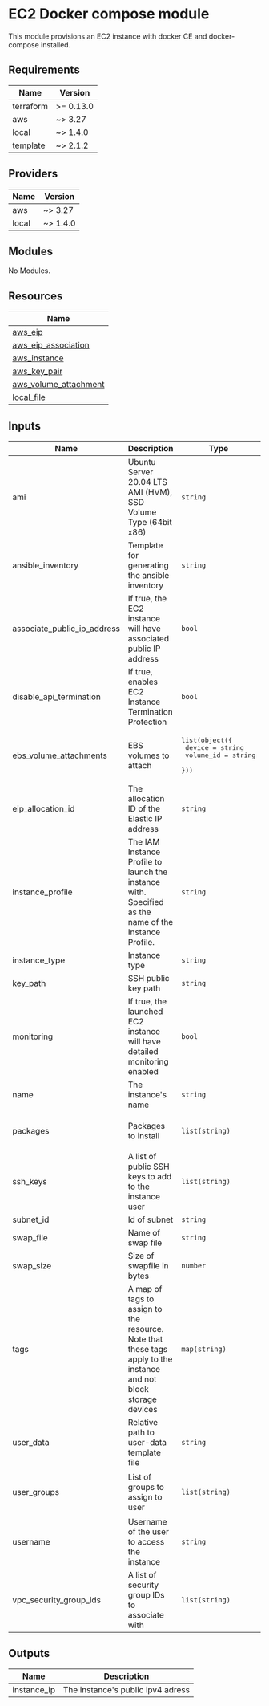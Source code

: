 # EC2 Docker compose module

This module provisions an EC2 instance with docker CE and docker-compose installed.

<!-- BEGINNING OF PRE-COMMIT-TERRAFORM DOCS HOOK -->
## Requirements

| Name | Version |
|------|---------|
| terraform | >= 0.13.0 |
| aws | ~> 3.27 |
| local | ~> 1.4.0 |
| template | ~> 2.1.2 |

## Providers

| Name | Version |
|------|---------|
| aws | ~> 3.27 |
| local | ~> 1.4.0 |

## Modules

No Modules.

## Resources

| Name |
|------|
| [aws_eip](https://registry.terraform.io/providers/hashicorp/aws/latest/docs/data-sources/eip) |
| [aws_eip_association](https://registry.terraform.io/providers/hashicorp/aws/latest/docs/resources/eip_association) |
| [aws_instance](https://registry.terraform.io/providers/hashicorp/aws/latest/docs/resources/instance) |
| [aws_key_pair](https://registry.terraform.io/providers/hashicorp/aws/latest/docs/resources/key_pair) |
| [aws_volume_attachment](https://registry.terraform.io/providers/hashicorp/aws/latest/docs/resources/volume_attachment) |
| [local_file](https://registry.terraform.io/providers/hashicorp/local/latest/docs/resources/file) |

## Inputs

| Name | Description | Type | Default | Required |
|------|-------------|------|---------|:--------:|
| ami | Ubuntu Server 20.04 LTS AMI (HVM), SSD Volume Type (64bit x86) | `string` | `"ami-09a6a7e49bd29554b"` | no |
| ansible\_inventory | Template for generating the ansible inventory | `string` | `"templates/hosts.tmpl"` | no |
| associate\_public\_ip\_address | If true, the EC2 instance will have associated public IP address | `bool` | `false` | no |
| disable\_api\_termination | If true, enables EC2 Instance Termination Protection | `bool` | `true` | no |
| ebs\_volume\_attachments | EBS volumes to attach | <pre>list(object({<br>    device    = string<br>    volume_id = string<br>  }))</pre> | n/a | yes |
| eip\_allocation\_id | The allocation ID of the Elastic IP address | `string` | n/a | yes |
| instance\_profile | The IAM Instance Profile to launch the instance with. Specified as the name of the Instance Profile. | `string` | n/a | yes |
| instance\_type | Instance type | `string` | `"t2.micro"` | no |
| key\_path | SSH public key path | `string` | `"~/.ssh/id_rsa.pub"` | no |
| monitoring | If true, the launched EC2 instance will have detailed monitoring enabled | `bool` | `false` | no |
| name | The instance's name | `string` | n/a | yes |
| packages | Packages to install | `list(string)` | <pre>[<br>  "ntp"<br>]</pre> | no |
| ssh\_keys | A list of public SSH keys to add to the instance user | `list(string)` | n/a | yes |
| subnet\_id | Id of subnet | `string` | n/a | yes |
| swap\_file | Name of swap file | `string` | `"/swap"` | no |
| swap\_size | Size of swapfile in bytes | `number` | `0` | no |
| tags | A map of tags to assign to the resource. Note that these tags apply to the instance and not block storage devices | `map(string)` | `{}` | no |
| user\_data | Relative path to user-data template file | `string` | `"./templates/cloud-config.tmpl"` | no |
| user\_groups | List of groups to assign to user | `list(string)` | <pre>[<br>  "docker",<br>  "sudo"<br>]</pre> | no |
| username | Username of the user to access the instance | `string` | n/a | yes |
| vpc\_security\_group\_ids | A list of security group IDs to associate with | `list(string)` | n/a | yes |

## Outputs

| Name | Description |
|------|-------------|
| instance\_ip | The instance's public ipv4 adress |
<!-- END OF PRE-COMMIT-TERRAFORM DOCS HOOK -->